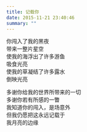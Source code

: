 ```yaml
---
title: 记载你
date: 2015-11-21 23:40:46
summary: ""
---
```

你闯入了我的黑夜\
带来一整片星空\
使我的海浮出了许多游鱼\
吸食光亮\
使我的草凝结了许多露水\
倒映光亮

多谢你给我的世界所带来的一切\
多谢你若有所感的一瞥\
我知道你的闯入，是场意外\
但我仍愿把这永远记载于\
我月亮的边缘
